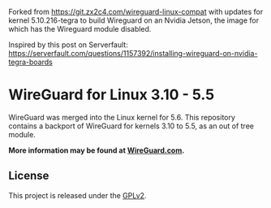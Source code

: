 Forked from https://git.zx2c4.com/wireguard-linux-compat with updates for kernel 5.10.216-tegra to build Wireguard on an Nvidia Jetson, the image for which has the Wireguard module disabled.

Inspired by this post on Serverfault: https://serverfault.com/questions/1157392/installing-wireguard-on-nvidia-tegra-boards

# WireGuard for Linux 3.10 - 5.5

WireGuard was merged into the Linux kernel for 5.6. This repository contains a backport of WireGuard for kernels 3.10 to 5.5, as an out of tree module.

**More information may be found at [WireGuard.com](https://www.wireguard.com/).**

## License

This project is released under the [GPLv2](COPYING).
